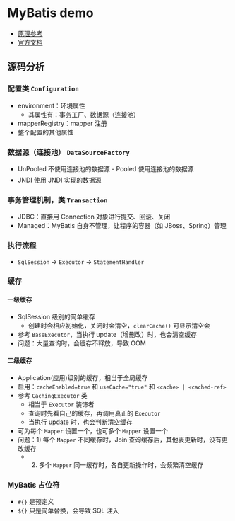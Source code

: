 # MyBatis demo 
- [原理参考](https://blog.csdn.net/u010349169/column/info/mybatis-principle)
- [官方文档](http://www.mybatis.org/mybatis-3/zh/getting-started.html)

## 源码分析
### 配置类 `Configuration`
- environment：环境属性
  - 其属性有：事务工厂、数据源（连接池）
- mapperRegistry：mapper 注册
- 整个配置的其他属性

### 数据源（连接池） `DataSourceFactory`
- UnPooled 不使用连接池的数据源
- Pooled 使用连接池的数据源
- JNDI 使用 JNDI 实现的数据源

### 事务管理机制，类 `Transaction`
- JDBC：直接用 Connection 对象进行提交、回滚、关闭
- Managed：MyBatis 自身不管理，让程序的容器（如 JBoss、Spring）管理

### 执行流程
- `SqlSession` -> `Executor` -> `StatementHandler`

### 缓存
#### 一级缓存
- SqlSession 级别的简单缓存
  - 创建时会相应初始化，关闭时会清空，`clearCache()` 可显示清空会
- 参考 `BaseExecutor`，当执行 update（增删改）时，也会清空缓存
- 问题：大量查询时，会缓存不释放，导致 OOM

#### 二级缓存
- Application(应用)级别的缓存，相当于全局缓存
- 启用：`cacheEnabled=true` 和 `useCache="true"` 和 `<cache> | <cached-ref>`
- 参考 `CachingExecutor` 类
  - 相当于 `Executor` 装饰者
  - 查询时先看自己的缓存，再调用真正的 `Executor`
  - 当执行 update 时，也会判断清空缓存
- 可为每个 `Mapper` 设置一个，也可多个 `Mapper` 设置一个
- 问题：1) 每个 `Mapper` 不同缓存时，Join 查询缓存后，其他表更新时，没有更改缓存
  - 2) 多个 `Mapper` 同一缓存时，各自更新操作时，会频繁清空缓存

### MyBatis 占位符
- `#{}` 是预定义
- `${}` 只是简单替换，会导致 SQL 注入